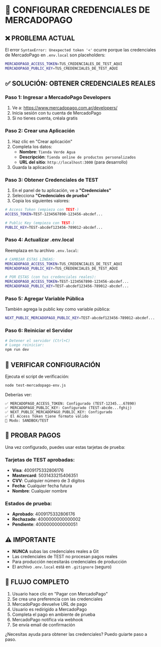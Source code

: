 # 🔧 CONFIGURAR CREDENCIALES DE MERCADOPAGO

## ❌ PROBLEMA ACTUAL

El error `SyntaxError: Unexpected token '<'` ocurre porque las credenciales de MercadoPago en `.env.local` son placeholders:

```bash
MERCADOPAGO_ACCESS_TOKEN=TUS_CREDENCIALES_DE_TEST_AQUI
MERCADOPAGO_PUBLIC_KEY=TUS_CREDENCIALES_DE_TEST_AQUI
```

## ✅ SOLUCIÓN: OBTENER CREDENCIALES REALES

### Paso 1: Ingresar a MercadoPago Developers

1. Ve a: https://www.mercadopago.com.ar/developers/
2. Inicia sesión con tu cuenta de MercadoPago
3. Si no tienes cuenta, créala gratis

### Paso 2: Crear una Aplicación

1. Haz clic en "Crear aplicación"
2. Completa los datos:
   - **Nombre**: `Tienda Verde Agua`
   - **Descripción**: `Tienda online de productos personalizados`
   - **URL del sitio**: `http://localhost:3000` (para desarrollo)
3. Guarda la aplicación

### Paso 3: Obtener Credenciales de TEST

1. En el panel de tu aplicación, ve a **"Credenciales"**
2. Selecciona **"Credenciales de prueba"**
3. Copia los siguientes valores:

```bash
# Access Token (empieza con TEST-)
ACCESS_TOKEN=TEST-1234567890-123456-abcdef...

# Public Key (empieza con TEST-)  
PUBLIC_KEY=TEST-abcdef123456-789012-abcdef...
```

### Paso 4: Actualizar .env.local

Reemplaza en tu archivo `.env.local`:

```bash
# CAMBIAR ESTAS LÍNEAS:
MERCADOPAGO_ACCESS_TOKEN=TUS_CREDENCIALES_DE_TEST_AQUI
MERCADOPAGO_PUBLIC_KEY=TUS_CREDENCIALES_DE_TEST_AQUI

# POR ESTAS (con tus credenciales reales):
MERCADOPAGO_ACCESS_TOKEN=TEST-1234567890-123456-abcdef...
MERCADOPAGO_PUBLIC_KEY=TEST-abcdef123456-789012-abcdef...
```

### Paso 5: Agregar Variable Pública

También agrega la public key como variable pública:

```bash
NEXT_PUBLIC_MERCADOPAGO_PUBLIC_KEY=TEST-abcdef123456-789012-abcdef...
```

### Paso 6: Reiniciar el Servidor

```bash
# Detener el servidor (Ctrl+C)
# Luego reiniciar:
npm run dev
```

## 🧪 VERIFICAR CONFIGURACIÓN

Ejecuta el script de verificación:

```bash
node test-mercadopago-env.js
```

Deberías ver:
```
✅ MERCADOPAGO_ACCESS_TOKEN: Configurado (TEST-12345...67890)
✅ MERCADOPAGO_PUBLIC_KEY: Configurado (TEST-abcde...fghij)
✅ NEXT_PUBLIC_MERCADOPAGO_PUBLIC_KEY: Configurado
✅ El Access Token tiene formato válido
🧪 Modo: SANDBOX/TEST
```

## 🎯 PROBAR PAGOS

Una vez configurado, puedes usar estas tarjetas de prueba:

### Tarjetas de TEST aprobadas:
- **Visa**: 4009175332806176
- **Mastercard**: 5031433215406351
- **CVV**: Cualquier número de 3 dígitos
- **Fecha**: Cualquier fecha futura
- **Nombre**: Cualquier nombre

### Estados de prueba:
- **Aprobado**: 4009175332806176
- **Rechazado**: 4000000000000002
- **Pendiente**: 4000000000000051

## ⚠️ IMPORTANTE

- **NUNCA** subas las credenciales reales a Git
- Las credenciales de TEST no procesan pagos reales
- Para producción necesitarás credenciales de producción
- El archivo `.env.local` está en `.gitignore` (seguro)

## 🔄 FLUJO COMPLETO

1. Usuario hace clic en "Pagar con MercadoPago"
2. Se crea una preferencia con las credenciales
3. MercadoPago devuelve URL de pago
4. Usuario es redirigido a MercadoPago
5. Completa el pago en ambiente de prueba
6. MercadoPago notifica via webhook
7. Se envía email de confirmación

¿Necesitas ayuda para obtener las credenciales? Puedo guiarte paso a paso.
